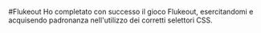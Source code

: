 #Flukeout
Ho completato con successo il gioco Flukeout, esercitandomi e acquisendo padronanza nell'utilizzo dei corretti selettori CSS.
